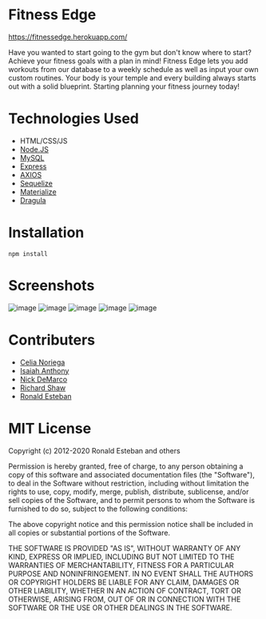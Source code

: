 # Fitness Edge

https://fitnessedge.herokuapp.com/


Have you wanted to start going to the gym but don't know where to start? Achieve your fitness goals with a plan in mind! Fitness Edge lets you add workouts from our database to a weekly schedule as well as input your own custom routines. Your body is your temple and every building always starts out with a solid blueprint. Starting planning your fitness journey today!

# Technologies Used

- HTML/CSS/JS
- [Node.JS](https://nodejs.org/en/)
- [MySQL](https://www.mysql.com/)
- [Express](https://expressjs.com/)
- [AXIOS](https://www.npmjs.com/package/axios)
- [Sequelize](https://sequelize.org/)
- [Materialize](https://materializecss.com/)
- [Dragula](https://github.com/bevacqua/dragula)

# Installation

    npm install

# Screenshots

 ![image](https://i.imgur.com/LiXZB5B.png)
 ![image](https://i.imgur.com/GY8aZnk.png)
 ![image](https://i.imgur.com/qfOxdiK.png)
 ![image](https://i.imgur.com/3xMvwF9.png)
 ![image](https://i.imgur.com/Um0tNXV.png)

# Contributers

- [Celia Noriega](https://github.com/CeliaNoriega)
- [Isaiah Anthony](https://github.com/isaiahant)
- [Nick DeMarco](https://github.com/nickdmrco)
- [Richard Shaw](https://github.com/RichardMShaw)
- [Ronald Esteban](https://github.com/ron-est)

# MIT License

Copyright (c) 2012-2020 Ronald Esteban and others

Permission is hereby granted, free of charge, to any person obtaining
a copy of this software and associated documentation files (the
"Software"), to deal in the Software without restriction, including
without limitation the rights to use, copy, modify, merge, publish,
distribute, sublicense, and/or sell copies of the Software, and to
permit persons to whom the Software is furnished to do so, subject to
the following conditions:

The above copyright notice and this permission notice shall be
included in all copies or substantial portions of the Software.

THE SOFTWARE IS PROVIDED "AS IS", WITHOUT WARRANTY OF ANY KIND,
EXPRESS OR IMPLIED, INCLUDING BUT NOT LIMITED TO THE WARRANTIES OF
MERCHANTABILITY, FITNESS FOR A PARTICULAR PURPOSE AND
NONINFRINGEMENT. IN NO EVENT SHALL THE AUTHORS OR COPYRIGHT HOLDERS BE
LIABLE FOR ANY CLAIM, DAMAGES OR OTHER LIABILITY, WHETHER IN AN ACTION
OF CONTRACT, TORT OR OTHERWISE, ARISING FROM, OUT OF OR IN CONNECTION
WITH THE SOFTWARE OR THE USE OR OTHER DEALINGS IN THE SOFTWARE.
